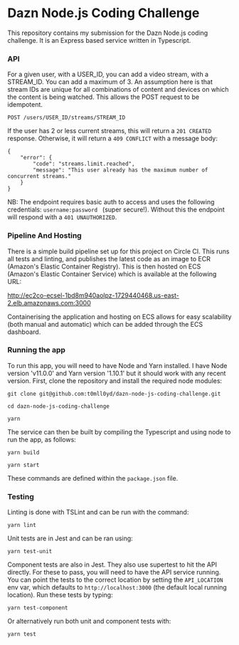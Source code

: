 # Dazn Node.js Coding Challenge

This repository contains my submission for the Dazn Node.js coding challenge.
It is an Express based service written in Typescript.

### API

For a given user, with a USER_ID, you can add a video stream, with a STREAM_ID. You can add a maximum of 3.
An assumption here is that stream IDs are unique for all combinations of content and devices on which the content is being watched. 
This allows the POST request to be idempotent.

```
POST /users/USER_ID/streams/STREAM_ID
```

If the user has 2 or less current streams, this will return a `201 CREATED` response.
Otherwise, it will return a `409 CONFLICT` with a message body:

```
{
    "error": {
        "code": "streams.limit.reached",
        "message": "This user already has the maximum number of concurrent streams."
    }
}
```

NB: The endpoint requires basic auth to access and uses the following credentials: `username:password ` (super secure!). Without this the
endpoint will respond with a `401 UNAUTHORIZED`.

### Pipeline And Hosting

There is a simple build pipeline set up for this project on Circle CI. This runs all tests and linting,
and publishes the latest code as an image to ECR (Amazon's Elastic Container Registry). This is then hosted
on ECS (Amazon's Elastic Container Service) which is available at the following URL:

http://ec2co-ecsel-1bd8m940aolpz-1729440468.us-east-2.elb.amazonaws.com:3000

Containerising the application and hosting on ECS allows for easy scalability (both manual and automatic)
which can be added through the ECS dashboard.

### Running the app

To run this app, you will need to have Node and Yarn installed. I have Node version 'v11.0.0' and Yarn version '1.10.1' but
it should work with any recent version. First, clone the repository and install the required node modules:

```
git clone git@github.com:t0mll0yd/dazn-node-js-coding-challenge.git

cd dazn-node-js-coding-challenge

yarn
``` 

The service can then be built by compiling the Typescript and using node to run the app, as follows:

```
yarn build

yarn start
```

These commands are defined within the `package.json` file.

### Testing

Linting is done with TSLint and can be run with the command:

```
yarn lint
```

Unit tests are in Jest and can be ran using:

```
yarn test-unit
```

Component tests are also in Jest. They also use supertest to hit the API directly. For these to pass,
you will need to have the API service running. You can point the tests to the correct location by setting the `API_LOCATION` env var, which
defaults to `http://localhost:3000` (the default local running location). Run these tests by typing:

```
yarn test-component
```

Or alternatively run both unit and component tests with:

```
yarn test
```
